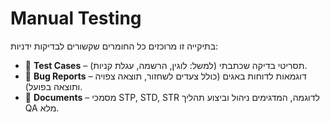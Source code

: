 # Manual Testing

בתיקייה זו מרוכזים כל החומרים שקשורים לבדיקות ידניות:

- 📑 **Test Cases** – תסריטי בדיקה שכתבתי (למשל: לוגין, הרשמה, עגלת קניות).
- 🐞 **Bug Reports** – דוגמאות לדוחות באגים (כולל צעדים לשחזור, תוצאה צפויה ותוצאה בפועל).
- 📄 **Documents** – מסמכי STP, STD, STR לדוגמה, המדגימים ניהול וביצוע תהליך QA מלא.
